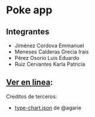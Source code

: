 # Poke app



## Integrantes
- Jiménez Cordova Emmanuel
- Meneses Calderas Grecia Irais
- Pérez Osorio Luis Eduardo
- Ruiz Cervantes Karla Patricia

## [Ver en linea](https://lued2897.github.io/pokeApp/):

Creditos de terceros:
- [type-chart.json](https://gist.github.com/agarie/2620966#file-type-chart-json) de @agarie